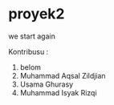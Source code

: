 # proyek2
we start again

Kontribusu :
1. belom
2. Muhammad Aqsal Zildjian
3. Usama Ghurasy
4. Muhammad Isyak Rizqi
